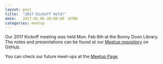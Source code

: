 ```yaml
---
layout: post  
title:  "2017 Kickoff Held!"  
date:   2017-02-06 20:00:00 -0700  
categories: meetup  
---
```

Our 2017 Kickoff meeting was held Mon. Feb 6th at the Bonny Doon Library.  The notes and presentations can be found at our [Meetup repository][github] on GitHub.  

You can check our future meet-ups at the [Meetup Page][meetup].  

[meetup]: https://www.meetup.com/Edmonton-Data-Management-Meetup/  
[github]:https://github.com/DataManagementYEG/Meetups  
